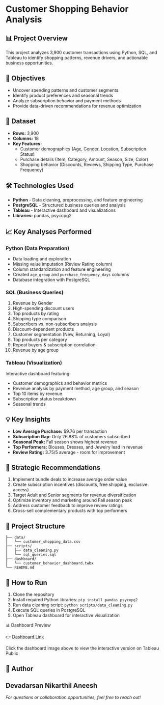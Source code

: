 # Customer Shopping Behavior Analysis

## 📊 Project Overview
This project analyzes 3,900 customer transactions using Python, SQL, and Tableau to identify shopping patterns, revenue drivers, and actionable business opportunities.

## 🎯 Objectives
- Uncover spending patterns and customer segments
- Identify product preferences and seasonal trends
- Analyze subscription behavior and payment methods
- Provide data-driven recommendations for revenue optimization

## 📁 Dataset
- **Rows:** 3,900
- **Columns:** 18
- **Key Features:**
  - Customer demographics (Age, Gender, Location, Subscription Status)
  - Purchase details (Item, Category, Amount, Season, Size, Color)
  - Shopping behavior (Discounts, Reviews, Shipping Type, Purchase Frequency)

## 🛠️ Technologies Used
- **Python** - Data cleaning, preprocessing, and feature engineering
- **PostgreSQL** - Structured business queries and analysis
- **Tableau** - Interactive dashboard and visualizations
- **Libraries:** pandas, psycopg2

## 📈 Key Analyses Performed

### Python (Data Preparation)
- Data loading and exploration
- Missing value imputation (Review Rating column)
- Column standardization and feature engineering
- Created `age_group` and `purchase_frequency_days` columns
- Database integration with PostgreSQL

### SQL (Business Queries)
1. Revenue by Gender
2. High-spending discount users
3. Top products by rating
4. Shipping type comparison
5. Subscribers vs. non-subscribers analysis
6. Discount-dependent products
7. Customer segmentation (New, Returning, Loyal)
8. Top products per category
9. Repeat buyers & subscription correlation
10. Revenue by age group

### Tableau (Visualization)
Interactive dashboard featuring:
- Customer demographics and behavior metrics
- Revenue analysis by payment method, age group, and season
- Top 10 items by revenue
- Subscription status breakdown
- Seasonal trends

## 💡 Key Insights
- **Low Average Purchase:** $9.76 per transaction
- **Subscription Gap:** Only 26.88% of customers subscribed
- **Seasonal Peak:** Fall season shows highest revenue
- **Top Performers:** Blouses, Dresses, and Jewelry lead in revenue
- **Review Rating:** 3.75/5 average - room for improvement

## 🎯 Strategic Recommendations
1. Implement bundle deals to increase average order value
2. Create subscription incentives (discounts, free shipping, exclusive access)
3. Target Adult and Senior segments for revenue diversification
4. Optimize inventory and marketing around Fall season peak
5. Address customer feedback to improve review ratings
6. Cross-sell complementary products with top performers

## 📂 Project Structure
```
├── data/
│   └── customer_shopping_data.csv
├── scripts/
│   ├── data_cleaning.py
│   └── sql_queries.sql
├── dashboard/
│   └── customer_behavior_dashboard.twbx
└── README.md
```

## 🚀 How to Run
1. Clone the repository
2. Install required Python libraries: `pip install pandas psycopg2`
3. Run data cleaning script: `python scripts/data_cleaning.py`
4. Execute SQL queries in PostgreSQL
5. Open Tableau dashboard for interactive visualization

 📊 Dashboard Preview

👉 [Dashboard Link](https://drive.google.com/file/d/1psZXGyXVbTjU-bf85LRrdhGuR-PFOQ3r/view?usp=sharing)

Click the dashboard image above to view the interactive version on Tableau Public





## 👤 Author
Devadarsan Nikarthil Aneesh
---
*For questions or collaboration opportunities, feel free to reach out!*
